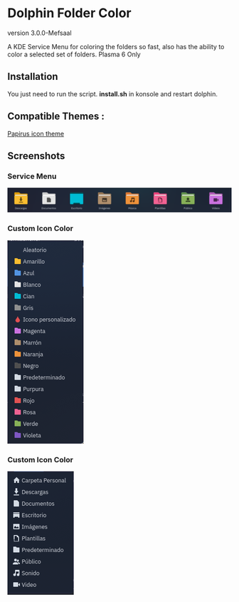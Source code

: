 Dolphin Folder Color
====================
version 3.0.0-Mefsaal

A KDE Service Menu for coloring the folders so fast, also has the ability to color a selected set of folders.
Plasma 6 Only

## Installation
You just need to run the script. **install.sh** in konsole and restart dolphin.


## Compatible Themes :
 [Papirus icon theme](https://github.com/PapirusDevelopmentTeam/papirus-icon-theme)


## Screenshots
### Service Menu
 ![Service Menu](picture.png)
 
### Custom Icon Color
 ![Custom Icon](colors.png)
                                    
### Custom Icon Color
 ![Custom Icon](symbolic.png)
